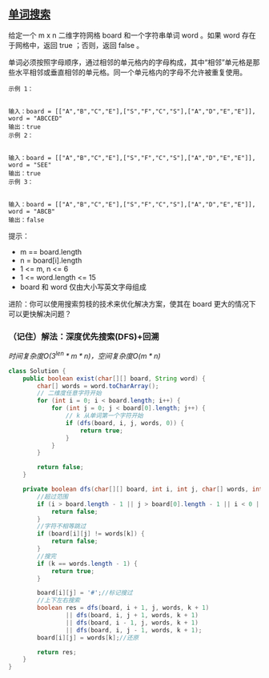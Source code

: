 ## [单词搜索](https://leetcode.cn/problems/word-search/description/)

给定一个 m x n 二维字符网格 board 和一个字符串单词 word 。如果 word 存在于网格中，返回 true ；否则，返回 false 。

单词必须按照字母顺序，通过相邻的单元格内的字母构成，其中“相邻”单元格是那些水平相邻或垂直相邻的单元格。同一个单元格内的字母不允许被重复使用。


````
示例 1：


输入：board = [["A","B","C","E"],["S","F","C","S"],["A","D","E","E"]], word = "ABCCED"
输出：true
示例 2：


输入：board = [["A","B","C","E"],["S","F","C","S"],["A","D","E","E"]], word = "SEE"
输出：true
示例 3：


输入：board = [["A","B","C","E"],["S","F","C","S"],["A","D","E","E"]], word = "ABCB"
输出：false
````

提示：

- m == board.length
- n = board[i].length
- 1 <= m, n <= 6
- 1 <= word.length <= 15
- board 和 word 仅由大小写英文字母组成


进阶：你可以使用搜索剪枝的技术来优化解决方案，使其在 board 更大的情况下可以更快解决问题？

### （记住）解法：深度优先搜索(DFS)+回溯

*时间复杂度$O(3^{len}*m*n)$，空间复杂度$O(m*n)$*
````java
class Solution {
    public boolean exist(char[][] board, String word) {
        char[] words = word.toCharArray();
        // 二维度任意字符开始
        for (int i = 0; i < board.length; i++) {
            for (int j = 0; j < board[0].length; j++) {
                // k 从单词第一个字符开始
                if (dfs(board, i, j, words, 0)) {
                    return true;
                }
            }
        }

        return false;
    }

    private boolean dfs(char[][] board, int i, int j, char[] words, int k) {
        //超过范围
        if (i > board.length - 1 || j > board[0].length - 1 || i < 0 || j < 0) {
            return false;
        }
        //字符不相等跳过
        if (board[i][j] != words[k]) {
            return false;
        }
        //搜完
        if (k == words.length - 1) {
            return true;
        }

        board[i][j] = '#';//标记搜过
        //上下左右搜索
        boolean res = dfs(board, i + 1, j, words, k + 1) 
                || dfs(board, i, j + 1, words, k + 1) 
                || dfs(board, i - 1, j, words, k + 1) 
                || dfs(board, i, j - 1, words, k + 1);
        board[i][j] = words[k];//还原

        return res;
    }
}
````